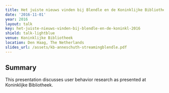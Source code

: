 ```yaml
---
title: Het juiste nieuws vinden bij Blendle en de Koninklijke Bibliotheek
date: '2016-11-01'
year: 2016
layout: talk
key: het-juiste-nieuws-vinden-bij-blendle-en-de-koninkl-2016
shield: talk-lightblue
venue: Koninklijke Bibliotheek
location: Den Haag, The Netherlands
slides_url: /assets/kb-anneschuth-streamingblendle.pdf
---
```


## Summary

This presentation discusses user behavior research as presented at Koninklijke Bibliotheek.

